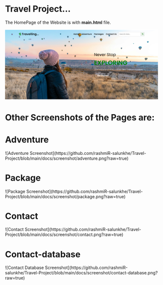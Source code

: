 # Travel Project...

The HomePage of the Website is with <b>main.html</b> file.

![Homepage Screenshot](https://github.com/rashmiR-salunkhe/Travel-Project/blob/main/docs/screenshot/home.png?raw=true)

<h1><b>Other Screenshots of the Pages are:</b></h1>

<h1><b>Adventure</b></h1>
![Adventure Screenshot](https://github.com/rashmiR-salunkhe/Travel-Project/blob/main/docs/screenshot/adventure.png?raw=true)
<h1><b>Package</b></h1>
![Package Screenshot](https://github.com/rashmiR-salunkhe/Travel-Project/blob/main/docs/screenshot/package.png?raw=true)
<h1><b>Contact</b></h1>
![Contact Screenshot](https://github.com/rashmiR-salunkhe/Travel-Project/blob/main/docs/screenshot/contact.png?raw=true)
<h1><b>Contact-database</b></h1>
![Contact Database Screenshot](https://github.com/rashmiR-salunkhe/Travel-Project/blob/main/docs/screenshot/contact-database.png?raw=true)
